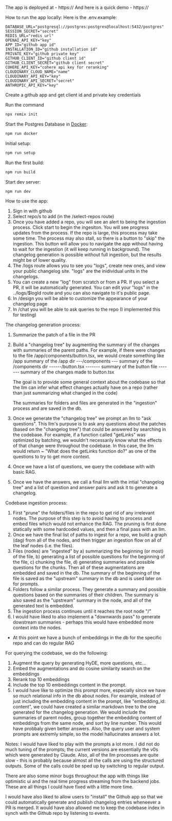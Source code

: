 The app is deployed at - https://
And here is a quick demo - https://

How to run the app locally:
Here is the .env.example:

```
DATABASE_URL="postgresql://postgres:postgres@localhost:5432/postgres"
SESSION_SECRET="secret"
REDIS_URL="redis url"
OPENAI_API_KEY="key"
APP_ID="github app id"
INSTALLATION_ID="github installation id"
PRIVATE_KEY="github private key"
GITHUB_CLIENT_ID="github client id"
GITHUB_CLIENT_SECRET="github client secret"
COHERE_API_KEY="cohere api key for reranking"
CLOUDINARY_CLOUD_NAME="name"
CLOUDINARY_API_KEY="key"
CLOUDINARY_API_SECRET="secret"
ANTHROPIC_API_KEY="key"
```

Create a github app and get client id and private key credentials

Run the command

```sh
npx remix init
```

Start the Postgres Database in [Docker](https://www.docker.com/get-started):

```sh
npm run docker
```

Initial setup:

```sh
npm run setup
```

Run the first build:

```sh
npm run build
```

Start dev server:

```sh
npm run dev
```

How to use the app:

1. Sign in with github
2. Select repo/s to add (in the /select-repos route)
3. Once you have added a repo, you will see an alert to being the ingestion process. Click start to begin the ingesiton. You will see progress updates from the process. If the repo is large, this process may take some time. The process may also stall, so there is a button to "skip" the ingestion. This button will allow you to navigate the app without having to wait for the ingestion (it will keep running in background). The changelog generation is possible without full ingestion, but the results might be of lower quality.
4. The /logs route allows you to see you "logs", create new ones, and view your public changelog site. "logs" are the inidividual units in the changelogs.
5. You can create a new "log" from scratch or from a PR. If you select a PR, it will be automatically generated. You can edit your "logs" in the ../logs/$logId route and you can also navigate to it's public page.
6. In /design you will be able to customize the appearance of your changelog page
7. In /chat you will be able to ask queries to the repo (I implemented this for testing)

The changelog generation process:

1. Summarize the patch of a file in the PR
2. Build a "changelog tree" by augmenting the summary of the changes with summaries of the parent paths.
   For example, if there were changes to the file /app/components/button.tsx, we would create something like
   /app
   summary of the /app dir
   ---/components
   --- summary of the /components dir
   ------/button.tsx
   ------- summary of the button file
   ------- summary of the changes made to button.tsx

   The goal is to provide some general context about the codebase so that the llm can infer what effect changes actually have on a repo (rather than just summarizing what changed in the code)

   The summaries for folders and files are generated in the "ingestion" process and are saved in the db.

3. Once we generate the "changelog tree" we prompt an llm to "ask questions". This llm's purpuse is to ask any questions about the patches (based on the "changelog tree") that could be answered by searching in the codebase. For example, if a function called "getLinks" was optimized by batching, we wouldn't necessarily know what the effects of that change were throughout the codebase. In this case, the llm would return ~ "What does the getLinks function do?" as one of the questions to try to get more context.
4. Once we have a list of questions, we query the codebase with with basic RAG.
5. Once we have the answers, we call a final llm with the intial "changelog tree" and a list of question and answer pairs and ask it to generate a changelog.

Codebase ingestion process:

1. First "prune" the folders/files in the repo to get rid of any irrelevant nodes. The purpose of this step is to avoid having to process and embed files which would not enhance the RAG. The pruning is first done statically with some hardcoded values, and then a final pass with an llm.
2. Once we have the final list of paths to ingest for a repo, we build a graph (dag) from all of the nodes, and then trigger an ingestion flow on all of the leaf nodes (i.e. the files).
3. Files (nodes) are "ingested" by a) summarizing the beginning (or most) of the file, b) generating a list of possible questions for the beginning of the file, c) chunking the file, d) generating summaries and possible questions for the chunks. Then all of these augmentations are embedded and saved in the db. The summary of the beginning of the file is saved as the "upstream" summary in the db and is used later on for prompts.
4. Folders follow a similar process. They generate a summary and possible questions based on the summaries of their children. The summary is also saved as the "upstream" summary in the node, and all of the generated text is embedded.
5. The ingestion process continues until it reaches the root node "/"
6. I would have liked to also implement a "downwards pass" to generate dowstream summaries - perhaps this would have embedded more context into the nodes.

- At this point we have a bunch of embeddings in the db for the specific repo and can do regular RAG

For querying the codebase, we do the following:

1. Augment the query by generating HyDE, more questions, etc...
2. Embed the augmentations and do cosine similarity search on the embeddings
3. Rerank top 10 embeddings
4. Include the top 10 embeddings content in the prompt.
5. I would have like to optimize this prompt more, especially since we have so much relational info in the db about nodes. For example, instead of just including the embedding content in the prompt, like "embedding_id: content", we could have created a similar markdown tree to the one generated for the changelog generation. We would include the summaries of parent nodes, group together the embedding content of embeddings from the same node, and sort by line number. This would have probbaly given better answers. Also, the query user and system prompts are extremly simple, so the model hallucinates answers a lot.

Notes:
I would have liked to play with the prompts a lot more. I did not do much tuning of the prompts; the current versions are essentially the v0s which were generated by Claude. Also, all of the llm processes are quite slow - this is probably because almost all the calls are using the structured outputs. Some of the calls could be sped up by switching to regular output.

There are also some minor bugs throughout the app with things like optimistic ui and the real time progress streaming from the backend jobs. These are all things I could have fixed with a little more time.

I would have also liked to allow users to "install" the Github app so that we could automatically generate and publish changelog entries wheneever a PR is merged. It would have also allowed me to keep the codebase index in synch with the Github repo by listening to events.
